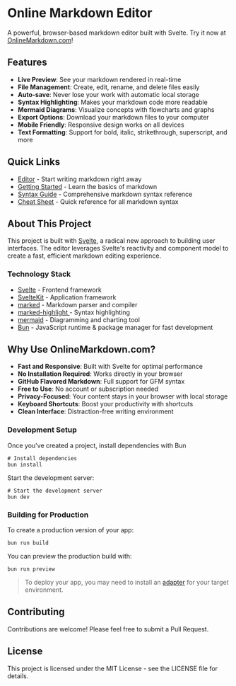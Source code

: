 # Online Markdown Editor

A powerful, browser-based markdown editor built with Svelte. Try it now at [OnlineMarkdown.com](https://onlinemarkdown.com)!

## Features

- **Live Preview**: See your markdown rendered in real-time
- **File Management**: Create, edit, rename, and delete files easily
- **Auto-save**: Never lose your work with automatic local storage
- **Syntax Highlighting**: Makes your markdown code more readable
- **Mermaid Diagrams**: Visualize concepts with flowcharts and graphs
- **Export Options**: Download your markdown files to your computer
- **Mobile Friendly**: Responsive design works on all devices
- **Text Formatting**: Support for bold, italic, strikethrough, superscript, and more

## Quick Links

- [Editor](https://onlinemarkdown.com/) - Start writing markdown right away
- [Getting Started](https://onlinemarkdown.com/getting-started) - Learn the basics of markdown
- [Syntax Guide](https://onlinemarkdown.com/syntax) - Comprehensive markdown syntax reference
- [Cheat Sheet](https://onlinemarkdown.com/cheat-sheet) - Quick reference for all markdown syntax

## About This Project

This project is built with [Svelte](https://svelte.dev), a radical new approach to building user interfaces. The editor leverages Svelte's reactivity and component model to create a fast, efficient markdown editing experience.

### Technology Stack

- [Svelte](https://svelte.dev) - Frontend framework
- [SvelteKit](https://kit.svelte.dev) - Application framework
- [marked](https://marked.js.org/) - Markdown parser and compiler
- [marked-highlight
](https://github.com/markedjs/marked-highlight) - Syntax highlighting
- [mermaid](https://mermaid.js.org/) - Diagramming and charting tool
- [Bun](https://bun.sh) - JavaScript runtime & package manager for fast development

## Why Use OnlineMarkdown.com?

- **Fast and Responsive**: Built with Svelte for optimal performance
- **No Installation Required**: Works directly in your browser
- **GitHub Flavored Markdown**: Full support for GFM syntax
- **Free to Use**: No account or subscription needed
- **Privacy-Focused**: Your content stays in your browser with local storage
- **Keyboard Shortcuts**: Boost your productivity with shortcuts
- **Clean Interface**: Distraction-free writing environment

### Development Setup

Once you've created a project, install dependencies with Bun

```shellscript
# Install dependencies
bun install
```

Start the development server:

```shellscript
# Start the development server
bun dev
```

### Building for Production

To create a production version of your app:

```shellscript
bun run build
```

You can preview the production build with:

```shellscript
bun run preview
```
> To deploy your app, you may need to install an [adapter](https://svelte.dev/docs/kit/adapters) for your target environment.



## Contributing

Contributions are welcome! Please feel free to submit a Pull Request.

## License

This project is licensed under the MIT License - see the LICENSE file for details.